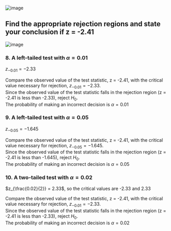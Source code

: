 
![image](https://github.com/user-attachments/assets/488850c4-f2e1-439f-bb18-fe59d58ec5e7)

## Find the appropriate rejection regions and state your conclusion if z = -2.41

![image](https://github.com/user-attachments/assets/d1dfcf58-a7b6-4167-bf2b-e67fff104c8e)

### 8. A left-tailed test with $\alpha = 0.01$

$z_{-0.01} = -2.33$

Compare the observed value of the test statistic, z = -2.41, with the critical value necessary for rejection, $z_{-0.01} = -2.33$.  
Since the observed value of the test statistic falls in the rejection region (z = -2.41 is less than -2.33), reject $H_{0}$.  
The probability of making an incorrect decision is $\alpha = 0.01$  

### 9. A left-tailed test with $\alpha = 0.05$

$z_{-0.05} = -1.645$

Compare the observed value of the test statistic, z = -2.41, with the critical value necessary for rejection, $z_{-0.05} = -1.645$.  
Since the observed value of the test statistic falls in the rejection region (z = -2.41 is less than -1.645), reject $H_{0}$.  
The probability of making an incorrect decision is $\alpha = 0.05$  

### 10. A two-tailed test with $\alpha = 0.02$

$z_{\frac{0.02}{2}} = 2.33$, so the critical values are -2.33 and 2.33  

Compare the observed value of the test statistic, z = -2.41, with the critical value necessary for rejection, $z_{-0.01} = -2.33$.  
Since the observed value of the test statistic falls in the rejection region (z = -2.41 is less than -2.33), reject $H_{0}$.  
The probability of making an incorrect decision is $\alpha = 0.02$  
